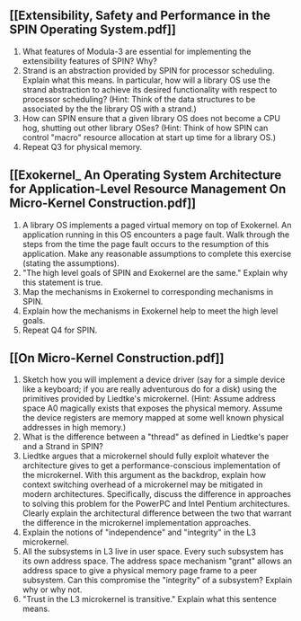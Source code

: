 ## [[Extensibility, Safety and Performance in the SPIN Operating System.pdf]]

1) What features of Modula-3 are essential for implementing the extensibility features of SPIN? Why? 
2) Strand is an abstraction provided by SPIN for processor scheduling. Explain what this means. In particular, how will a library OS use the strand abstraction to achieve its desired functionality with respect to processor scheduling? (Hint: Think of the data structures to be associated by the the library OS with a strand.)
3) How can SPIN ensure that a given library OS does not become a CPU hog, shutting out other library OSes? (Hint: Think of how SPIN can control "macro" resource allocation at start up time for a library OS.)
4) Repeat Q3 for physical memory.

## [[Exokernel_ An Operating System Architecture for Application-Level Resource Management On Micro-Kernel Construction.pdf]]

1) A library OS implements a paged virtual memory on top of Exokernel. An application running in this OS encounters a page fault. Walk through the steps from the time the page fault occurs to the resumption of this application. Make any reasonable assumptions to complete this exercise (stating the assumptions). 
2) "The high level goals of SPIN and Exokernel are the same." Explain why this statement is true. 
3) Map the mechanisms in Exokernel to corresponding mechanisms in SPIN. 
4) Explain how the mechanisms in Exokernel help to meet the high level goals. 
5) Repeat Q4 for SPIN.

## [[On Micro-Kernel Construction.pdf]]

1) Sketch how you will implement a device driver (say for a simple device like a keyboard; if you are really adventurous do for a disk) using the primitives provided by Liedtke's microkernel. (Hint: Assume address space A0 magically exists that exposes the physical memory. Assume the device registers are memory mapped at some well known physical addresses in high memory.) 
2) What is the difference between a "thread" as defined in Liedtke's paper and a Strand in SPIN? 
3) Liedtke argues that a microkernel should fully exploit whatever the architecture gives to get a performance-conscious implementation of the microkernel. With this argument as the backdrop, explain how context switching overhead of a microkernel may be mitigated in modern architectures. Specifically, discuss the difference in approaches to solving this problem for the PowerPC and Intel Pentium architectures. Clearly explain the architectural difference between the two that warrant the difference in the microkernel implementation approaches. 
4) Explain the notions of "independence" and "integrity" in the L3 microkernel. 
5) All the subsystems in L3 live in user space. Every such subsystem has its own address space. The address space mechanism "grant" allows an address space to give a physical memory page frame to a peer subsystem. Can this compromise the "integrity" of a subsystem? Explain why or why not. 
6) "Trust in the L3 microkernel is transitive." Explain what this sentence means.